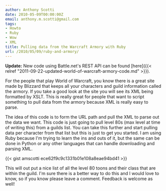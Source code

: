 ```yaml
---
author: Anthony Scotti
date: 2010-05-09T00:00:00Z
email: anthony.m.scotti@gmail.com
tags:
- Howto
- Ruby
- Wow
- XML
title: Pulling data from the Warcraft Armory with Ruby
url: /2010/05/09/ruby-and-armory/
---
```



**Update:** New code using Battle.net's REST API can be found [here]({{< relref "2011-09-22-updated-world-of-warcraft-armory-code.md" >}}).


For the people that play World of Warcraft, you know there is a great site made by Blizzard that keeps all your characters and guild information called the armory. If you take a good look at the site you will see its XML being formatted by XSLT. This is really great for people that want to script something to pull data from the armory because XML is really easy to parse.

The idea of this code is to form the URL path and pull the XML to parse out the data we want. This code is just going to pull level 80s (max level at time of writing this) from a guilds list. You can take this further and start pulling data per character from that list but this is just to get you started. I am using Ruby because I'm trying to learn the ins and outs of it, but the same can be done in Python or any other languages that can handle downloading and parsing XML.

{{< gist amscotti ece62f9c9c1331b01e108a8eae94bd41 >}}

This will out put a nice list of all the level 80 toons and their class that are within the guild.
I'm sure there is a better way to do this and I would love to know, so if you know please leave a comment. Feedback is welcome as well!
